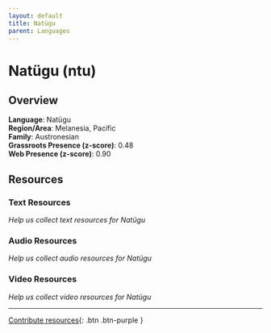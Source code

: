 ```yaml
---
layout: default
title: Natügu
parent: Languages
---
```


# Natügu (ntu)

## Overview

**Language**: Natügu  
**Region/Area**: Melanesia, Pacific  
**Family**: Austronesian  
**Grassroots Presence (z-score)**: 0.48  
**Web Presence (z-score)**: 0.90  

## Resources

### Text Resources
*Help us collect text resources for Natügu*

### Audio Resources
*Help us collect audio resources for Natügu*

### Video Resources
*Help us collect video resources for Natügu*

---

[Contribute resources](https://forms.office.com/e/1SfLJx3u1r){: .btn .btn-purple }
